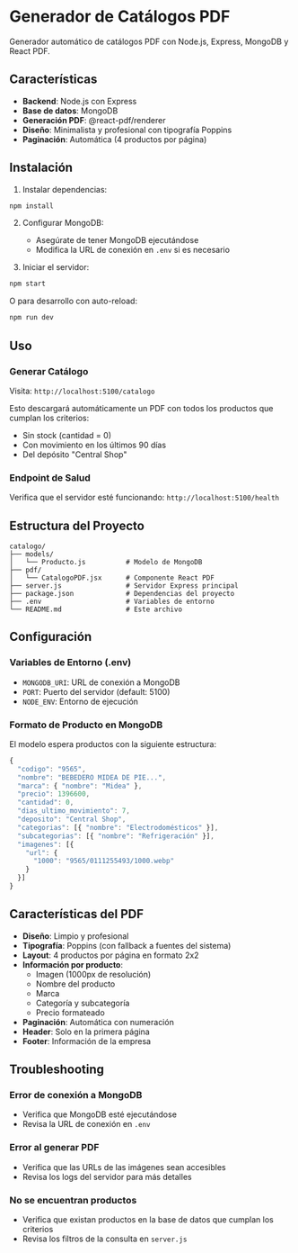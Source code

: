 # Generador de Catálogos PDF

Generador automático de catálogos PDF con Node.js, Express, MongoDB y React PDF.

## Características

- **Backend**: Node.js con Express
- **Base de datos**: MongoDB
- **Generación PDF**: @react-pdf/renderer
- **Diseño**: Minimalista y profesional con tipografía Poppins
- **Paginación**: Automática (4 productos por página)

## Instalación

1. Instalar dependencias:
```bash
npm install
```

2. Configurar MongoDB:
   - Asegúrate de tener MongoDB ejecutándose
   - Modifica la URL de conexión en `.env` si es necesario

3. Iniciar el servidor:
```bash
npm start
```

O para desarrollo con auto-reload:
```bash
npm run dev
```

## Uso

### Generar Catálogo

Visita: `http://localhost:5100/catalogo`

Esto descargará automáticamente un PDF con todos los productos que cumplan los criterios:
- Sin stock (cantidad = 0)
- Con movimiento en los últimos 90 días
- Del depósito "Central Shop"

### Endpoint de Salud

Verifica que el servidor esté funcionando: `http://localhost:5100/health`

## Estructura del Proyecto

```
catalogo/
├── models/
│   └── Producto.js          # Modelo de MongoDB
├── pdf/
│   └── CatalogoPDF.jsx      # Componente React PDF
├── server.js                # Servidor Express principal
├── package.json             # Dependencias del proyecto
├── .env                     # Variables de entorno
└── README.md                # Este archivo
```

## Configuración

### Variables de Entorno (.env)

- `MONGODB_URI`: URL de conexión a MongoDB
- `PORT`: Puerto del servidor (default: 5100)
- `NODE_ENV`: Entorno de ejecución

### Formato de Producto en MongoDB

El modelo espera productos con la siguiente estructura:

```javascript
{
  "codigo": "9565",
  "nombre": "BEBEDERO MIDEA DE PIE...",
  "marca": { "nombre": "Midea" },
  "precio": 1396600,
  "cantidad": 0,
  "dias_ultimo_movimiento": 7,
  "deposito": "Central Shop",
  "categorias": [{ "nombre": "Electrodomésticos" }],
  "subcategorias": [{ "nombre": "Refrigeración" }],
  "imagenes": [{
    "url": {
      "1000": "9565/0111255493/1000.webp"
    }
  }]
}
```

## Características del PDF

- **Diseño**: Limpio y profesional
- **Tipografía**: Poppins (con fallback a fuentes del sistema)
- **Layout**: 4 productos por página en formato 2x2
- **Información por producto**:
  - Imagen (1000px de resolución)
  - Nombre del producto
  - Marca
  - Categoría y subcategoría
  - Precio formateado
- **Paginación**: Automática con numeración
- **Header**: Solo en la primera página
- **Footer**: Información de la empresa

## Troubleshooting

### Error de conexión a MongoDB
- Verifica que MongoDB esté ejecutándose
- Revisa la URL de conexión en `.env`

### Error al generar PDF
- Verifica que las URLs de las imágenes sean accesibles
- Revisa los logs del servidor para más detalles

### No se encuentran productos
- Verifica que existan productos en la base de datos que cumplan los criterios
- Revisa los filtros de la consulta en `server.js`